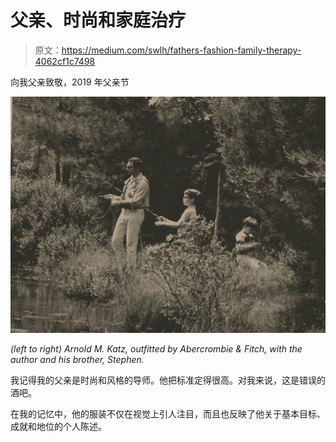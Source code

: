 # 父亲、时尚和家庭治疗

> 原文：<https://medium.com/swlh/fathers-fashion-family-therapy-4062cf1c7498>

向我父亲致敬，2019 年父亲节

![](img/3dafb210cb48c0086078a7b251297469.png)

*(left to right) Arnold M. Katz, outfitted by Abercrombie & Fitch, with the author and his brother, Stephen.*

我记得我的父亲是时尚和风格的导师。他把标准定得很高。对我来说，这是错误的酒吧。

在我的记忆中，他的服装不仅在视觉上引人注目，而且也反映了他关于基本目标、成就和地位的个人陈述。
